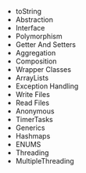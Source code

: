 - toString
- Abstraction
- Interface
- Polymorphism
- Getter And Setters
- Aggregation
- Composition
- Wrapper Classes
- ArrayLists
- Exception Handling
- Write Files
- Read Files
- Anonymous
- TimerTasks
- Generics
- Hashmaps
- ENUMS
- Threading
- MultipleThreading